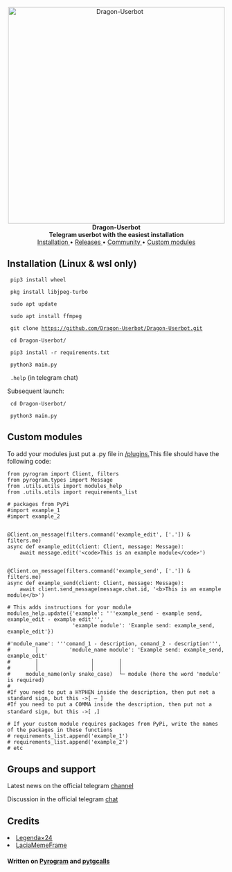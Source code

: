 <p align="center">
        <img src="https://telegra.ph/file/97ba4adfdf5ac59a213d9.png" width="500" alt="Dragon-Userbot">
    </a>
    <br>
    <b>Dragon-Userbot</b>
    <br>
    <b>Telegram userbot with the easiest installation</b>
    <br>
    <a href='https://github.com/JoHn-111/Dragon-Userbot/tree/master#installation-not-the-final-version'>
        Installation
    </a>
    •
    <a href="https://github.com/JoHn-111/Dragon-Userbot/releases">
        Releases
    </a>
    •
    <a href="https://t.me/Dragon_Userbot_chat">
        Community
    </a>
    •
    <a href='https://github.com/JoHn-111/Dragon-Userbot/tree/master#custom-modules'>
        Custom modules
    </a>
</p>



<h2>Installation (Linux & wsl only)</h2>

<code>  pip3 install wheel</code>

<code>  pkg install libjpeg-turbo</code>

<code> sudo apt update</code>

<code>  sudo apt install ffmpeg</code>

<code>  git clone https://github.com/Dragon-Userbot/Dragon-Userbot.git</code>

<code>  cd Dragon-Userbot/</code>

<code>  pip3 install -r requirements.txt</code>

<code>  python3 main.py</code>

<code>  .help</code> (in telegram chat)

Subsequent launch:

<code>  cd Dragon-Userbot/</code>

<code>  python3 main.py</code>


<h2>Custom modules</h2>



To add your modules just put a .py file in  <a href='https://github.com/JoHn-111/Userbot/tree/master/plugins'>/plugins.</a>This file should have the following code:


```python3
from pyrogram import Client, filters
from pyrogram.types import Message
from .utils.utils import modules_help
from .utils.utils import requirements_list

# packages from PyPi
#import example_1
#import example_2


@Client.on_message(filters.command('example_edit', ['.']) & filters.me)
async def example_edit(client: Client, message: Message):
    await message.edit('<code>This is an example module</code>')


@Client.on_message(filters.command('example_send', ['.']) & filters.me)
async def example_send(client: Client, message: Message):
    await client.send_message(message.chat.id, '<b>This is an example module</b>')

# This adds instructions for your module
modules_help.update({'example': '''example_send - example send, example_edit - example edit''',
                     'example module': 'Example send: example_send, example_edit'})

#'module_name': '''comand_1 - description, comand_2 - description''',
#        │          'module_name module': 'Example send: example_send, example_edit'
#        │                 │        │
#        │                 │        │
#     module_name(only snake_case)  └─ module (here the word 'module' is required)
#
#If you need to put a HYPHEN inside the description, then put not a standard sign, but this ->[ – ]
#If you need to put a COMMA inside the description, then put not a standard sign, but this ->[ ，]

# If your custom module requires packages from PyPi, write the names of the packages in these functions
# requirements_list.append('example_1')
# requirements_list.append('example_2')
# etc
```
<h2>Groups and support</h2>
<p>Latest news on the official telegram <a href='https://t.me/Dragon_Userbot'>channel</a></p>

<p>Discussion in the official telegram <a href='https://t.me/Dragon_Userbot_chat'>chat</a></p>

<h2>Credits</h2>
<nav>
<li><a href='https://github.com/Legenda24'>Legenda×24</a></li>
<li><a href='https://github.com/LaciaMemeFrame'>LaciaMemeFrame</a></li>
</nav>
<h4>Written on <a href='https://github.com/pyrogram/pyrogram'>Pyrogram</a> and <a href='https://github.com/MarshalX/tgcalls/tree/main/pytgcalls'>pytgcalls</a></h4>
